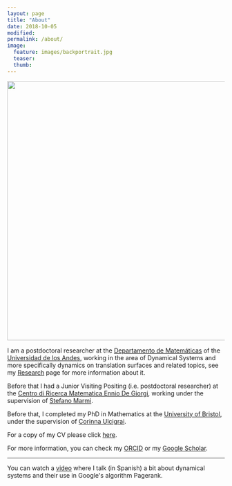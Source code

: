 ```yaml
---
layout: page
title: "About"
date: 2018-10-05
modified:
permalink: /about/
image:
  feature: images/backportrait.jpg
  teaser:
  thumb:
---
```

<img style="float: left; height:600px; margin-right:30px; margin-bottom:15px;" src="../images/backportrait.jpg">


I am a postdoctoral researcher at the [Departamento de Matemáticas](https://matematicas.uniandes.edu.co/) of the [Universidad de los Andes](https://uniandes.edu.co/), working in the area of Dynamical Systems and more specifically dynamics on translation surfaces and related topics, see my [Research](/research/) page for more information about it.

Before that I had a Junior Visiting Positing (i.e. postdoctoral researcher) at the [Centro di Ricerca Matematica Ennio De Giorgi](http://crm.sns.it/), working under the supervision of [Stefano Marmi](http://homepage.sns.it/marmi/).

Before that, I completed my PhD in Mathematics at the [University of Bristol](http://www.bristol.ac.uk/maths/), under the supervision of [Corinna Ulcigrai](http://user.math.uzh.ch/ulcigrai/).

For a copy of my CV please click [here](/files/cv.pdf).

For more information, you can check my [ORCID](http://orcid.org/0000-0003-3531-6323) or my [Google Scholar](https://scholar.google.com/citations?user=_0hdDg4AAAAJ).

***

You can watch a [video](https://www.youtube.com/watch?v=50-W7g0DjSA) where I talk (in Spanish) a bit about dynamical systems and their use in Google's algorithm Pagerank.
